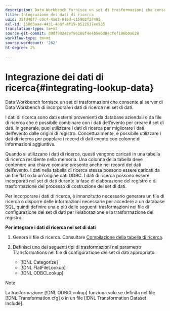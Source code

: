 ```yaml
---
description: Data Workbench fornisce un set di trasformazioni che consente al server di Data Workbench di incorporare i dati di ricerca nel set di dati.
title: Integrazione dei dati di ricerca
uuid: 35fd48f7-c0c4-4a83-919d-c15902f27495
exl-id: 150d3aae-4431-488f-8f19-b522637ee935
translation-type: tm+mt
source-git-commit: d9df90242ef96188f4e4b5e6d04cfef196b0a628
workflow-type: tm+mt
source-wordcount: '262'
ht-degree: 2%

---
```


# Integrazione dei dati di ricerca{#integrating-lookup-data}

Data Workbench fornisce un set di trasformazioni che consente al server di Data Workbench di incorporare i dati di ricerca nel set di dati.

I dati di ricerca sono dati esterni provenienti da database aziendali o da file di ricerca che è possibile combinare con i dati dell’evento per creare il set di dati. In generale, puoi utilizzare i dati di ricerca per migliorare i dati dell’evento dalle origini di registro. Concettualmente, è possibile utilizzare i dati di ricerca per popolare i record di dati evento con colonne di informazioni aggiuntive.

Quando si utilizzano i dati di ricerca, questi vengono caricati in una tabella di ricerca residente nella memoria. Una colonna della tabella deve contenere una chiave comune presente anche nei record dei dati dell’evento. I dati nella tabella di ricerca stessa possono essere caricati da un file flat o da un&#39;origine dati ODBC. I dati di ricerca possono essere incorporati nel set di dati durante la fase di elaborazione del registro o di trasformazione del processo di costruzione del set di dati.

Per incorporare i dati di ricerca, è innanzitutto necessario generare un file di ricerca o disporre delle informazioni necessarie per accedere a un database SQL, quindi definire una o più delle seguenti trasformazioni nei file di configurazione del set di dati per l’elaborazione e la trasformazione del registro.

**Per integrare i dati di ricerca nel set di dati**

1. Genera il file di ricerca. Consultare [Compilazione della tabella di ricerca](../../../../home/c-dataset-const-proc/c-data-trans/c-int-lookup-data/c-pop-lookup-table.md#concept-dd761338731a40e0997c33dfdabdcdf8).
1. Definisci uno dei seguenti tipi di trasformazioni nel parametro Transformations nel file di configurazione del set di dati appropriato:

   * [!DNL Categorize]
   * [!DNL FlatFileLookup]
   * [!DNL ODBCLookup]

>[!NOTE]
>
>La trasformazione [!DNL ODBCLookup] funziona solo se definita nel file [!DNL Transformation.cfg] o in un file [!DNL Transformation Dataset Include].
